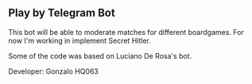 ## Play by Telegram Bot ##

This bot will be able to moderate matches for different boardgames. For now I'm working in implement Secret Hitler.



Some of the code was based on Luciano De Rosa's bot.

Developer: Gonzalo HQ063